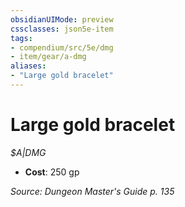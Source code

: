 ```yaml
---
obsidianUIMode: preview
cssclasses: json5e-item
tags:
- compendium/src/5e/dmg
- item/gear/a-dmg
aliases: 
- "Large gold bracelet"
---
```

# Large gold bracelet
*$A|DMG*  

- **Cost**: 250 gp

*Source: Dungeon Master's Guide p. 135*